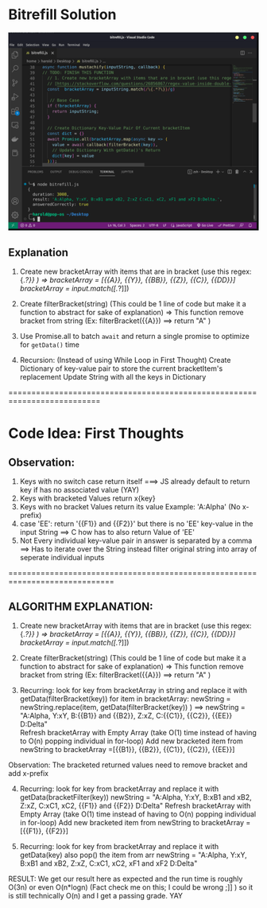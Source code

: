 

# Bitrefill Solution
!["Output picture of Better Bitrefill JS Challenge by Harold"](https://github.com/thanvinhbaohoang/bitrefill-solution/blob/main/bitrefill-output.png 
"Better Solution to Bitrefill Challenge")

## Explanation
 1. Create new bracketArray with items that are in bracket (use this regex: \{.*?\}} ) => bracketArray = [{{A}}, {{Y}}, {{BB}}, {{Z}}, {{C}}, {{DD}}]
        bracketArray = input.match(\[.*?\]])

2. Create filterBracket(string) (This could be 1 line of code but make it a function to abstract for sake of explanation)
  => This function remove bracket from string (Ex: filterBracket({{A}}) ==> return "A" )

3. Use Promise.all to batch `await` and return a single promise to optimize for `getData()` time
   
4. Recursion: (Instead of using While Loop in First Thought)
Create Dictionary of key-value pair to store the current bracketItem's replacement
Update String with all the keys in Dictionary

==========================================================================
  # Code Idea: First Thoughts
  ## Observation: 
  1. Keys with no switch case return itself 
    ===> JS already default to return key if has no associated value (YAY)
  2. Keys with bracketed Values return x{key}
  3. Keys with no bracket Values return its value Example: 'A:Alpha' (No x-prefix)
  4. case 'EE': return '{{F1}} and {{F2}}' but there is no 'EE' key-value in the input String
  ==> C how has to also return Value of 'EE'
  1. Not Every individual key-value pair in answer is separated by a comma
     ==> Has to iterate over the String instead filter original string into array of seperate individual inputs


=============================================================================
 ## ALGORITHM EXPLANATION:
  1. Create new bracketArray with items that are in bracket (use this regex: \{.*?\}} ) => bracketArray = [{{A}}, {{Y}}, {{BB}}, {{Z}}, {{C}}, {{DD}}]
        bracketArray = input.match(\[.*?\]])

  2. Create filterBracket(string) (This could be 1 line of code but make it a function to abstract for sake of explanation)
  => This function remove bracket from string (Ex: filterBracket({{A}}) ==> return "A" )

  3. Recurring: look for key from bracketArray in string and replace it with getData(filterBracket(key)) 
    for item in bracketArray:
        newString = newString.replace(item, getData(filterBracket(key)) )
         ==> newString = "A:Alpha, Y:xY, B:{{B1}} and {{B2}}, Z:xZ, C:{{C1}}, {{C2}}, {{EE}} D:Delta"         
    Refresh bracketArray with Empty Array (take O(1) time instead of having to O(n) popping individual in for-loop)
    Add new bracketed item from newString to bracketArray =[{{B1}}, {{B2}}, {{C1}}, {{C2}}, {{EE}}]

  Observation: The bracketed returned values need to remove bracket and add x-prefix

  4. Recurring: look for key from bracketArray and replace it with getData(bracketFilter(key)) 
        newString = "A:Alpha, Y:xY, B:xB1 and xB2, Z:xZ, C:xC1, xC2, {{F1}} and {{F2}} D:Delta" 
    Refresh bracketArray with Empty Array (take O(1) time instead of having to O(n) popping individual in for-loop)
    Add new bracketed item from newString to bracketArray =[{{F1}}, {{F2}}]


  5. Recurring: look for key from bracketArray and replace it with getData(key) also pop() the item from arr
        newString = "A:Alpha, Y:xY, B:xB1 and xB2, Z:xZ, C:xC1, xC2, xF1 and xF2 D:Delta" 

RESULT: We get our result here as expected and the run time is roughly O(3n) or even O(n*logn) (Fact check me on this; I could be wrong ;]] )
so it is still technically O(n) and I get a passing grade. YAY

